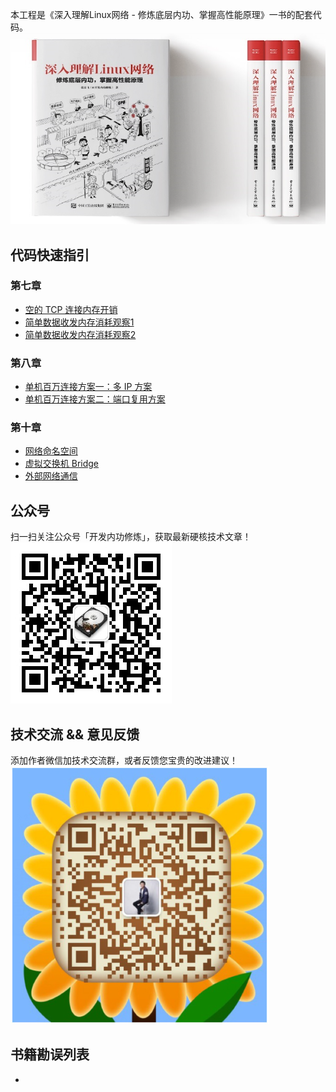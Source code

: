 
本工程是《深入理解Linux网络 - 修炼底层内功、掌握高性能原理》一书的配套代码。
![](imgs/book.png) 

## 代码快速指引

### 第七章
- [空的 TCP 连接内存开销](chapter-07/7.4/test-01/index.md)
- [简单数据收发内存消耗观察1](chapter-07/7.4/test-02/index.md)
- [简单数据收发内存消耗观察2](chapter-07/7.4/test-03/index.md)

### 第八章
- [单机百万连接方案一：多 IP 方案](chapter-08/8.5/test-01/index.md)
- [单机百万连接方案二：端口复用方案](chapter-08/8.5/test-02/index.md)

### 第十章
- [网络命名空间](chapter-10/10.3/index.md)
- [虚拟交换机 Bridge](chapter-10/10.4/index.md)
- [外部网络通信](chapter-10/10.5/index.md)

## 公众号
扫一扫关注公众号「开发内功修炼」，获取最新硬核技术文章！  
![](imgs/official_accounts.jpg) 

## 技术交流 && 意见反馈
添加作者微信加技术交流群，或者反馈您宝贵的改进建议！  
![](imgs/author.png) 

## 书籍勘误列表
- [](changelogs/index.md)

